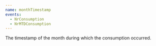 ```yaml
---
name: monthTimestamp
events:
  - NrConsumption
  - NrMTDConsumption
---
```


The timestamp of the month during which the consumption occurred.